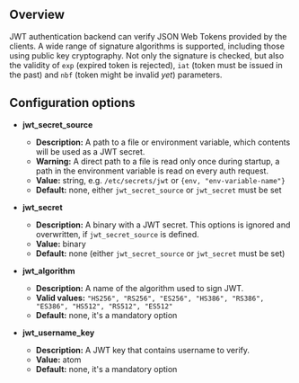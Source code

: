 ## Overview

JWT authentication backend can verify JSON Web Tokens provided by the clients.
A wide range of signature algorithms is supported, including those using public key cryptography.
Not only the signature is checked, but also the validity of `exp` (expired token is rejected), `iat` (token must be issued in the past) and `nbf` (token might be invalid *yet*) parameters.

## Configuration options

* **jwt_secret_source**
    * **Description:** A path to a file or environment variable, which contents will be used as a JWT secret.
    * **Warning:** A direct path to a file is read only once during startup, a path in the environment variable is read on every auth request.
    * **Value:** string, e.g. `/etc/secrets/jwt` or `{env, "env-variable-name"}`
    * **Default:** none, either `jwt_secret_source` or `jwt_secret` must be set

* **jwt_secret**
    * **Description:** A binary with a JWT secret. This options is ignored and overwritten, if `jwt_secret_source` is defined.
    * **Value:** binary
    * **Default:** none (either `jwt_secret_source` or `jwt_secret` must be set)

* **jwt_algorithm**
    * **Description:** A name of the algorithm used to sign JWT.
    * **Valid values:** `"HS256", "RS256", "ES256", "HS386", "RS386", "ES386", "HS512", "RS512", "ES512"`
    * **Default:** none, it's a mandatory option

* **jwt_username_key**
    * **Description:** A JWT key that contains username to verify.
    * **Value:** atom
    * **Default:** none, it's a mandatory option

